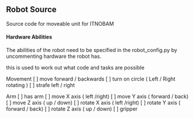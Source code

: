 ## Robot Source
Source code for moveable unit for ITNOBAM


#### Hardware Abilities

The abilities of the robot need to be specified in the robot_config.py
by uncommenting hardware the robot has.

this is used to work out what code and tasks are possible

Movement
[ ] move forward / backwards
[ ] turn on circle ( Left / Right rotating )
[ ] strafe left / right

Arm
[ ] has arm
[ ] move X axis ( left /right)
[ ] move Y axis ( forward / back)
[ ] move Z axis ( up / down)
[ ] rotate X axis ( left /right)
[ ] rotate Y axis ( forward / back)
[ ] rotate Z axis ( up / down)
[ ] gripper
